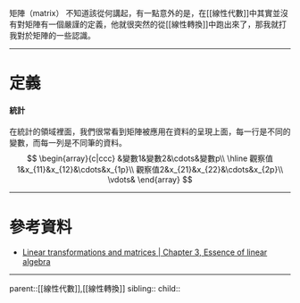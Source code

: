 矩陣（matrix）
不知道該從何講起，有一點意外的是，在[[線性代數]]中其實並沒有對矩陣有一個嚴謹的定義，他就很突然的從[[線性轉換]]中跑出來了，那我就打我對於矩陣的一些認識。
- - -
# 定義
#### 統計
在統計的領域裡面，我們很常看到矩陣被應用在資料的呈現上面，每一行是不同的變數，而每一列是不同筆的資料。
$$
\begin{array}{c|ccc}
&變數1&變數2&\cdots&變數p\\
\hline
觀察值1&x_{11}&x_{12}&\cdots&x_{1p}\\
觀察值2&x_{21}&x_{22}&\cdots&x_{2p}\\
\vdots&
\end{array}
$$
- - -
# 參考資料
- [Linear transformations and matrices | Chapter 3, Essence of linear algebra](https://www.youtube.com/watch?v=kYB8IZa5AuE)
- - -
parent::[[線性代數]],[[線性轉換]]
sibling::
child::
